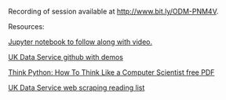 

Recording of session available at http://www.bit.ly/ODM-PNM4V.

Resources:

[Jupyter notebook to follow along with video.](https://hub.gke.mybinder.org/user/ukdataserviceopen-code-demos-tc7euxb5/notebooks/code/ukds-web-scraping-2020-05-13.ipynb)

[UK Data Service github with demos](https://github.com/UKDataServiceOpen/code-demos)

[Think Python: How To Think Like a Computer Scientist free PDF](http://greenteapress.com/thinkpython2/thinkpython2.pdf)

[UK Data Service web scraping reading list](https://github.com/UKDataServiceOpen/web-scraping/tree/master/reading-list)



